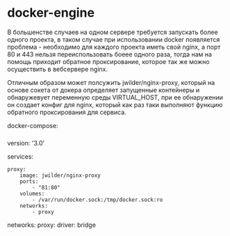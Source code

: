 # docker-engine
<p>В большенстве случаев на одном сервере требуется запускать более одного проекта, в таком случае при использовании
docker появляется проблема - необходимо для каждого проекта иметь свой nginx, а порт 80 и 443 нельзя переиспользовать
боеее одного раза, тогда нам на помощь приходит обратное проксирование, которое так же можно осуществить в вебсервере
nginx.

Отличным образом может полсужить jwilder/nginx-proxy, который на основе сокета от докера определяет запущенные контейнеры
и обнаружевует переменную среды VIRTUAL_HOST, при ее обнаружении он создает конфиг для nginx, который как раз таки выполняют
функцию обратного проксирования для сервиса.

docker-compose:

###

version: '3.0'

services:

    proxy:
        image: jwilder/nginx-proxy
        ports:
            - "81:80"
        volumes:
            - /var/run/docker.sock:/tmp/docker.sock:ro
        networks:
            - proxy

networks:
    proxy:
        driver: bridge

###

</p>
